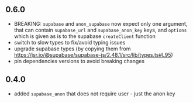 ## 0.6.0

- BREAKING: `supabase` and `anon_supabase` now expect only one argument, that can contain `supabase_url` and `supabase_anon_key` keys, and `options` which is given as is to the supabase `createClient` function
- switch to slow types to fix/avoid typing issues
- upgrade supabase types (by copying them from https://jsr.io/@supabase/supabase-js/2.48.1/src/lib/types.ts#L95)
- pin dependencies versions to avoid breaking changes

## 0.4.0

- added `supabase_anon` that does not require user - just the anon key

